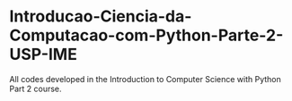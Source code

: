 # Introducao-Ciencia-da-Computacao-com-Python-Parte-2-USP-IME
All codes developed in the Introduction to Computer Science with Python Part 2 course.
